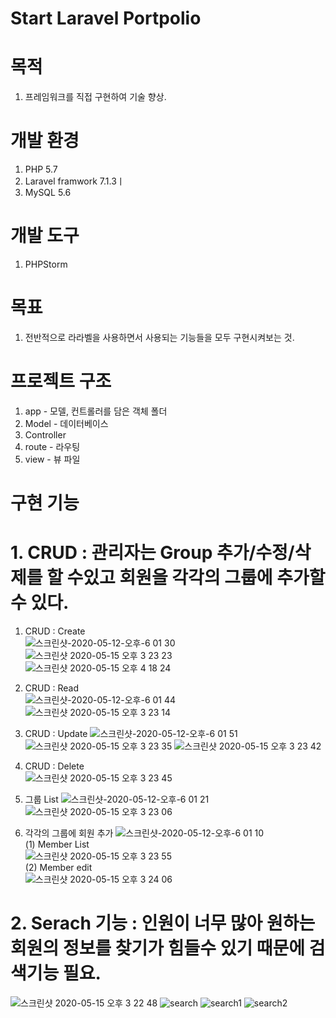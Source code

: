 # Start Laravel Portpolio
# 목적
1. 프레임워크를 직접 구현하여 기술 향상.

# 개발 환경
1. PHP 5.7<br>
2. Laravel framwork 7.1.3ㅣ<br>
3. MySQL 5.6

# 개발 도구
1. PHPStorm

# 목표
1. 전반적으로 라라벨을 사용하면서 사용되는 기능들을 모두 구현시켜보는 것.

# 프로젝트 구조
1. app - 모델, 컨트롤러를 담은 객체 폴더<br>
2. Model - 데이터베이스<br>
3. Controller <br>
4. route - 라우팅<br>
5. view - 뷰 파일<br>

# 구현 기능
# 1. CRUD : 관리자는 Group 추가/수정/삭제를 할 수있고 회원을 각각의 그룹에 추가할 수 있다. 

 1) CRUD : Create <br>![스크린샷-2020-05-12-오후-6 01 30](https://user-images.githubusercontent.com/52492230/81666452-042b7080-947d-11ea-8580-56e74bbc700d.png)<br>
 ![스크린샷 2020-05-15 오후 3 23 23](https://user-images.githubusercontent.com/52492230/82022617-ee5dbb80-96c7-11ea-9654-f0eca261b3cf.png)<br>
![스크린샷 2020-05-15 오후 4 18 24](https://user-images.githubusercontent.com/52492230/82022641-f4ec3300-96c7-11ea-9b4c-95ffd7245ba8.png)<br>
 
 2) CRUD : Read <br>![스크린샷-2020-05-12-오후-6 01 44](https://user-images.githubusercontent.com/52492230/81666454-042b7080-947d-11ea-8580-fc5495999313.png)<br>
 ![스크린샷 2020-05-15 오후 3 23 14](https://user-images.githubusercontent.com/52492230/82022615-edc52500-96c7-11ea-86ec-ff27c6a13382.png)<br>
 3) CRUD : Update ![스크린샷-2020-05-12-오후-6 01 51](https://user-images.githubusercontent.com/52492230/81666457-04c40700-947d-11ea-80d2-c6d510b7a86e.png)
 ![스크린샷 2020-05-15 오후 3 23 35](https://user-images.githubusercontent.com/52492230/82022619-eef65200-96c7-11ea-8647-6699d1e43537.png)
![스크린샷 2020-05-15 오후 3 23 42](https://user-images.githubusercontent.com/52492230/82022621-ef8ee880-96c7-11ea-87ec-db419cc37a39.png)
 6) CRUD : Delete <br>![스크린샷 2020-05-15 오후 3 23 45](https://user-images.githubusercontent.com/52492230/82022622-ef8ee880-96c7-11ea-9266-b5f3e1f049d9.png)<br>
 5) 그룹 List ![스크린샷-2020-05-12-오후-6 01 21](https://user-images.githubusercontent.com/52492230/81666447-0392da00-947d-11ea-90be-d33698c6b0b1.png)
 ![스크린샷 2020-05-15 오후 3 23 06](https://user-images.githubusercontent.com/52492230/82022614-edc52500-96c7-11ea-9184-0bed511c3e99.png)
 6) 각각의 그룹에 회원 추가 ![스크린샷-2020-05-12-오후-6 01 10](https://user-images.githubusercontent.com/52492230/81666429-ff66bc80-947c-11ea-92a9-9c9ade114b72.png)<br>
   (1) Member List<br> ![스크린샷 2020-05-15 오후 3 23 55](https://user-images.githubusercontent.com/52492230/82022626-f0277f00-96c7-11ea-8c35-a44f0bd73d20.png)<br>
   (2) Member edit <br> ![스크린샷 2020-05-15 오후 3 24 06](https://user-images.githubusercontent.com/52492230/82022637-f3bb0600-96c7-11ea-9f67-d88c9049f0f1.png)<br>
# 2. Serach 기능 : 인원이 너무 많아 원하는 회원의 정보를 찾기가 힘들수 있기 때문에 검색기능 필요.

![스크린샷 2020-05-15 오후 3 22 48](https://user-images.githubusercontent.com/52492230/82022611-ec93f800-96c7-11ea-9e95-d92243bd070f.png)
![search](https://user-images.githubusercontent.com/52492230/82027843-d1c58180-96cf-11ea-8bd2-f566cb3caa56.png)
![search1](https://user-images.githubusercontent.com/52492230/82027855-d5590880-96cf-11ea-913e-0f2b7346b158.png)
![search2](https://user-images.githubusercontent.com/52492230/82027858-d5f19f00-96cf-11ea-8b45-9d8f93ed4fff.png)



